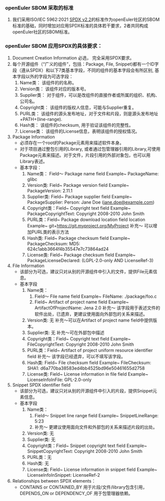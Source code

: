 ### openEuler SBOM 采取的标准
1. 我们采用ISO/IEC 5962:2021 [SPDX v2.2](https://spdx.github.io/spdx-spec/)的标准作为openEuler社区的SBOM标准的基础，同时增加对应用SPDX标准的具体若干要求，2者共同构成openEuler社区的SBOM标准。

### openEuler SBOM 应用SPDX的具体要求：
1. Document Creation Information 必选， 完全采用SPDX要求。
2. 每个开源组件（“广义的组件”，包括：Package, File, Snippet)都有一个ID字段（遵从SPDX）和以下7类基本字段，不同的组件的基本字段会有所区别, 基本字段以外的字段为可选字段：
   1.  Name类： 该组件的的名称。
   2.  Version类： 该组件对应的版本号。
   3.  Supplier类： 对于组件，可以是改组件的直接作者或所属的组织、机构、公司名。
   4.  Copyright类： 该组件的版权人信息，可能与Supplier重复。
   5.  PURL类： 该组件的源头发布地址，对于文件和片段，则是源头发布地址+PATH+(line-range).
   6.  Hash类： 该组件的checksum, 用于验证该组件的完整性。
   7.  License类： 该组件的License信息，表明该组件的授权情况。
3. Package Information
   * 必须存在一个root的Package元素用来描述软件本身。
   * 对于项目通过整包引用的Library, 或者通过包管理器引用的Library,可使用Package元素来描述。对于文件，片段引用的外部对象包，也可以用Library表述。
   * 基本字段：
      1. Name类： Field～ Package name field  Example~ PackageName: glibc
      2. Version类: Field~ Package version field  Example~ PackageVersion: 2.11.1
      3. Supplier类: Field~ Package supplier field  Example~ PackageSupplier: Person: Jane Doe (jane.doe@example.com)
      4. Copyright类：Field~ Copyright text field  Example~ PackageCopyrightText: <text>Copyright 2008-2010 John Smith</text>
      5. PURL类：Field~ Package download location field location  Example~ git+https://git.myproject.org/MyProject 补充～ 可以增加PURL类的表示方法
      6. Hash类: Field~ Package checksum field  Example~ PackageChecksum: MD5: 624c1abb3664f4b35547e7c73864ad24
      7. License类: Field~ Package checksum field  Example~ PackageLicenseDeclared: (LGPL-2.0-only AND LicenseRef-3)
4. File Information
   * 该部分为可选，建议只对从别的开源组件中引入的文件，提供File元素信息。
   * 基本字段
      1.  Name类： 
          1.  Field～ File name field  Example~ FileName: ./package/foo.c
          2.  Field~ Artifact of project name field Example~ ArtifactOfProjectName: Jena 2.0 补充～ 该字段用于表述文件的软件出处，已遗弃，更建议使用面向外部包的关系来描述。
      2.  Version类: 无 补充～可以在Artifact of project name field中提供版本。
      3.  Supplier类: 无 补充～可在外部包中描述
      4.  Copyright类：Field~ Copyright text field  Example~ FileCopyrightText: <text> Copyright 2008-2010 John Smith </text>
      5.  PURL类：Field~ Artifact of project uniform resource identifier field 补充～ 该字段已经遗弃，可以不填写该字段。
      6.  Hash类: Field~ File checksum field  Example~ FileChecksum: SHA1: d6a770ba38583ed4bb4525bd96e50461655d2758
      7.  License类: Field~ License information in file field  Example~ LicenseInfoInFile: GPL-2.0-only
5. Snippet SPDX identifier field
   * 该部分为可选，建议只对从别的开源组件中引入的片段，提供Snippet元素信息。
   * 基本字段
      1. Name类： 
         1. Field～ Snippet line range field  Example~ SnippetLineRange: 5:23
         2. 补充～ 更建议使用面向文件和外部包的关系来描述片段的出处。
      2. Version类: 无 
      3. Supplier类: 无
      4. Copyright类：Field~ Snippet copyright text field Example~ SnippetCopyrightText: <text> Copyright 2008-2010 John Smith </text>
      5. PURL类：无 
      6. Hash类: 无
      7. License类: Field~ License information in snippet field  Example~ LicenseInfoInSnippet: LicenseRef-2
6. Relationships between SPDX elements：
   * CONTAINS or CONTAINED_BY 用于片段/文件/library包含引用，DEPENDS_ON or DEPENDENCY_OF 用于包管理器依赖。
 

